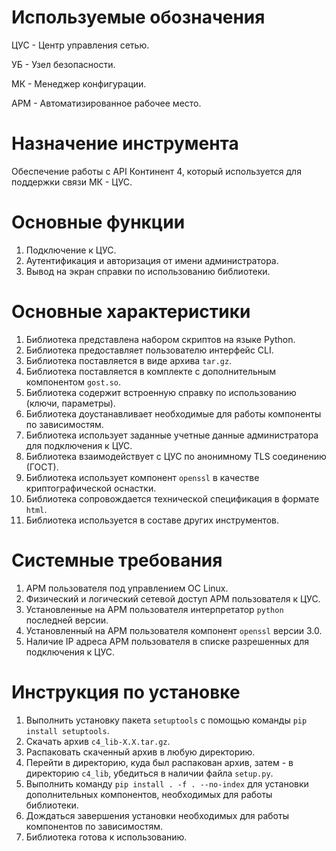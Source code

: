 # Используемые обозначения

ЦУС - Центр управления сетью.

УБ - Узел безопасности.

МК - Менеджер конфигурации.

АРМ - Автоматизированное рабочее место.

# Назначение инструмента

Обеспечение работы с API Континент 4, который используется для поддержки связи МК - ЦУС.

# Основные функции

1. Подключение к ЦУС.
2. Аутентификация и авторизация от имени администратора.
3. Вывод на экран справки по использованию библиотеки.

# Основные характеристики

1. Библиотека представлена набором скриптов на языке Python.
2. Библиотека предоставляет пользователю интерфейс CLI.
3. Библиотека поставляется в виде архива `tar.gz`.
4. Библиотека поставляется в комплекте с дополнительным компонентом `gost.so`.
6. Библиотека содержит встроенную справку по использованию (ключи, параметры).
7. Библиотека доустанавливает необходимые для работы компоненты по зависимостям.
8. Библиотека использует заданные учетные данные администратора для подключения к ЦУС.
9. Библиотека взаимодействует с ЦУС по анонимному TLS соединению (ГОСТ).
10. Библиотека использует компонент `openssl` в качестве криптографической оснастки.
11. Библиотека сопровождается технической спецификация в формате `html`.
12. Библиотека используется в составе других инструментов.

# Системные требования

1. АРМ пользователя под управлением ОС Linux.
2. Физический и логический сетевой доступ АРМ пользователя к ЦУС.
3. Установленные на АРМ пользователя интерпретатор `python` последней версии.
4. Установленный на АРМ пользователя компонент `openssl` версии 3.0.
5. Наличие IP адреса АРМ пользователя в списке разрешенных для подключения к ЦУС.

# Инструкция по установке

1. Выполнить установку пакета `setuptools` с помощью команды `pip install setuptools`.
2. Скачать архив `c4_lib-X.X.tar.gz`.
3. Распаковать скаченный архив в любую директорию.
4. Перейти в директорию, куда был распакован архив, затем - в директорию `c4_lib`, убедиться в наличии файла `setup.py`.
5. Выполнить команду `pip install . -f . --no-index` для установки дополнительных компонентов, необходимых для работы библиотеки.
6. Дождаться завершения установки необходимых для работы компонентов по зависимостям.
7. Библиотека готова к использованию.
